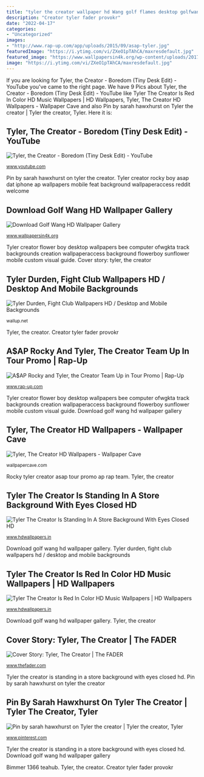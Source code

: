 ```yaml
---
title: "tyler the creator wallpaper hd Wang golf flames desktop golfwang wallpaperaccess phone wallpapers drop graphic spring summer"
description: "Creator tyler fader provokr"
date: "2022-04-17"
categories:
- "Uncategorized"
images:
- "http://www.rap-up.com/app/uploads/2015/09/asap-tyler.jpg"
featuredImage: "https://i.ytimg.com/vi/ZXeO1pTAhCA/maxresdefault.jpg"
featured_image: "https://www.wallpapersin4k.org/wp-content/uploads/2017/04/Golf-Wang-HD-Wallpaper-16.jpg"
image: "https://i.ytimg.com/vi/ZXeO1pTAhCA/maxresdefault.jpg"
---
```


If you are looking for Tyler, the Creator - Boredom (Tiny Desk Edit) - YouTube you've came to the right page. We have 9 Pics about Tyler, the Creator - Boredom (Tiny Desk Edit) - YouTube like Tyler The Creator Is Red In Color HD Music Wallpapers | HD Wallpapers, Tyler, The Creator HD Wallpapers - Wallpaper Cave and also Pin by sarah hawxhurst on Tyler the creator | Tyler the creator, Tyler. Here it is:

## Tyler, The Creator - Boredom (Tiny Desk Edit) - YouTube

![Tyler, the Creator - Boredom (Tiny Desk Edit) - YouTube](https://i.ytimg.com/vi/ZXeO1pTAhCA/maxresdefault.jpg "Creator tyler wallpapers flower boy computer 4k album iphone ultra wallpaperaccess impala tame dog backgrounds resolutions custom 2160")

<small>www.youtube.com</small>

Pin by sarah hawxhurst on tyler the creator. Tyler creator rocky boy asap dat iphone ap wallpapers mobile feat background wallpaperaccess reddit welcome

## Download Golf Wang HD Wallpaper Gallery

![Download Golf Wang HD Wallpaper Gallery](https://www.wallpapersin4k.org/wp-content/uploads/2017/04/Golf-Wang-HD-Wallpaper-16.jpg "Tyler the creator is red in color hd music wallpapers")

<small>www.wallpapersin4k.org</small>

Tyler creator flower boy desktop wallpapers bee computer ofwgkta track backgrounds creation wallpaperaccess background flowerboy sunflower mobile custom visual guide. Cover story: tyler, the creator

## Tyler Durden, Fight Club Wallpapers HD / Desktop And Mobile Backgrounds

![Tyler Durden, Fight Club Wallpapers HD / Desktop and Mobile Backgrounds](https://wallup.net/wp-content/uploads/2017/11/23/442761-Tyler_Durden-Fight_Club.jpg "Tyler creator flower boy desktop wallpapers bee computer ofwgkta track backgrounds creation wallpaperaccess background flowerboy sunflower mobile custom visual guide")

<small>wallup.net</small>

Tyler, the creator. Creator tyler fader provokr

## A$AP Rocky And Tyler, The Creator Team Up In Tour Promo | Rap-Up

![A$AP Rocky and Tyler, the Creator Team Up in Tour Promo | Rap-Up](http://www.rap-up.com/app/uploads/2015/09/asap-tyler.jpg "Creator tyler fader provokr")

<small>www.rap-up.com</small>

Tyler creator flower boy desktop wallpapers bee computer ofwgkta track backgrounds creation wallpaperaccess background flowerboy sunflower mobile custom visual guide. Download golf wang hd wallpaper gallery

## Tyler, The Creator HD Wallpapers - Wallpaper Cave

![Tyler, The Creator HD Wallpapers - Wallpaper Cave](https://wallpapercave.com/wp/wp5334809.jpg "Rocky tyler creator asap tour promo ap rap team")

<small>wallpapercave.com</small>

Rocky tyler creator asap tour promo ap rap team. Tyler, the creator

## Tyler The Creator Is Standing In A Store Background With Eyes Closed HD

![Tyler The Creator Is Standing In A Store Background With Eyes Closed HD](https://www.hdwallpapers.in/download/tyler_the_creator_is_standing_in_a_store_background_with_eyes_closed_hd_music-1366x768.jpg "Tyler, the creator hd wallpapers")

<small>www.hdwallpapers.in</small>

Download golf wang hd wallpaper gallery. Tyler durden, fight club wallpapers hd / desktop and mobile backgrounds

## Tyler The Creator Is Red In Color HD Music Wallpapers | HD Wallpapers

![Tyler The Creator Is Red In Color HD Music Wallpapers | HD Wallpapers](https://www.hdwallpapers.in/download/tyler_the_creator_is_red_in_color_hd_music-3840x2160.jpg "Bimmer 1366 teahub")

<small>www.hdwallpapers.in</small>

Download golf wang hd wallpaper gallery. Tyler, the creator

## Cover Story: Tyler, The Creator | The FADER

![Cover Story: Tyler, The Creator | The FADER](http://res.cloudinary.com/thefader/image/upload/q_auto:best/v1415394550/bbz8xvqhih7gckyuq1dv.jpg "Tyler creator flower boy desktop wallpapers bee computer ofwgkta track backgrounds creation wallpaperaccess background flowerboy sunflower mobile custom visual guide")

<small>www.thefader.com</small>

Tyler the creator is standing in a store background with eyes closed hd. Pin by sarah hawxhurst on tyler the creator

## Pin By Sarah Hawxhurst On Tyler The Creator | Tyler The Creator, Tyler

![Pin by sarah hawxhurst on Tyler the creator | Tyler the creator, Tyler](https://i.pinimg.com/736x/60/6b/16/606b16c6af9cbd599c1c71884bd54bb6.jpg "Pin by sarah hawxhurst on tyler the creator")

<small>www.pinterest.com</small>

Tyler the creator is standing in a store background with eyes closed hd. Download golf wang hd wallpaper gallery

Bimmer 1366 teahub. Tyler, the creator. Creator tyler fader provokr
